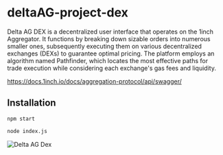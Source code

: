 # deltaAG-project-dex

Delta AG DEX is a decentralized user interface that operates on the 1inch Aggregator. It functions by breaking down sizable orders into numerous smaller ones, subsequently executing them on various decentralized exchanges (DEXs) to guarantee optimal pricing. The platform employs an algorithm named Pathfinder, which locates the most effective paths for trade execution while considering each exchange's gas fees and liquidity.

https://docs.1inch.io/docs/aggregation-protocol/api/swagger/

## Installation

```bash
npm start
```

```bash
node index.js
```

![Delta AG Dex](https://user-images.githubusercontent.com/108378047/230555930-79f26edf-a838-4008-84ad-42e57a8c18d8.png)
